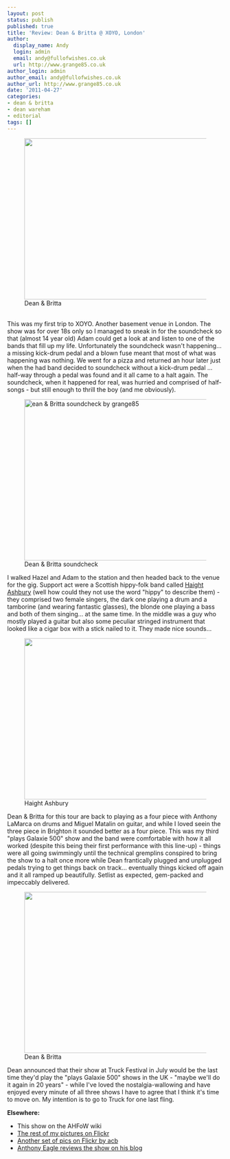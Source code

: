 ```yaml
---
layout: post
status: publish
published: true
title: 'Review: Dean & Britta @ XOYO, London'
author:
  display_name: Andy
  login: admin
  email: andy@fullofwishes.co.uk
  url: http://www.grange85.co.uk
author_login: admin
author_email: andy@fullofwishes.co.uk
author_url: http://www.grange85.co.uk
date: '2011-04-27'
categories:
- dean & britta
- dean wareham
- editorial
tags: []
---
```

<p><figure class="caption aligncenter"><a href="http://www.flickr.com/photos/grange85/5651756098/"><img alt="" src="https://farm6.static.flickr.com/5027/5651756098_73cc841acf.jpg" title="Dean & Britta by grange85, on Flickr" width="500" height="375" /></a><figcaption class="caption-text">Dean & Britta</figcaption></figure><br />
This was my first trip to XOYO. Another basement venue in London. The show was for over 18s only so I managed to sneak in for the soundcheck so that (almost 14 year old) Adam could get a look at and listen to one of the bands that fill up my life. Unfortunately the soundcheck wasn't happening... a missing kick-drum pedal and a blown fuse meant that most of what was happening was nothing. We went for a pizza and returned an hour later just when the had band decided to soundcheck without a kick-drum pedal ... half-way through a pedal was found and it all came to a halt again. The soundcheck, when it happened for real, was hurried and comprised of half-songs - but still enough to thrill the boy (and me obviously).<br />
<figure class="caption aligncenter"><a href="http://www.flickr.com/photos/grange85/5651188613/"><img alt="ean & Britta soundcheck by grange85" src="https://farm6.static.flickr.com/5026/5651188613_a1dced29ca.jpg" title="Dean & Britta soundcheck by grange85" width="500" height="375" /></a><figcaption class="caption-text">Dean & Britta soundcheck</figcaption></figure></p>
<p>I walked Hazel and Adam to the station and then headed back to the venue for the gig. Support act were a Scottish hippy-folk band called <a href="https://www.facebook.com/HaightAshbury">Haight Ashbury</a> (well how could they not use the word "hippy" to describe them) - they comprised two female singers, the dark one playing a drum and a tamborine (and wearing fantastic glasses), the blonde one playing a bass and both of them singing... at the same time. In the middle was a guy who mostly played a guitar but also some peculiar stringed instrument that looked like a cigar box with a stick nailed to it. They made nice sounds...<br />
<figure class="caption aligncenter"><a href="http://www.flickr.com/photos/grange85/5651189121/"><img alt="" src="https://farm6.static.flickr.com/5269/5651189121_fdd0037495.jpg" title="Haight Ashbury by grange85" width="500" height="375" /></a><figcaption class="caption-text">Haight Ashbury</figcaption></figure></p>
<p>Dean & Britta for this tour are back to playing as a four piece with Anthony LaMarca on drums and Miguel Matalin on guitar, and while I loved seein the three piece in Brighton it sounded better as a four piece. This was my third "plays Galaxie 500" show and the band were comfortable with how it all worked (despite this being their first performance with this line-up) - things were all going swimmingly until the technical gremplins conspired to bring the show to a halt once more while Dean frantically plugged and unplugged pedals trying to get things back on track... eventually things kicked off again and it all ramped up beautifully. Setlist as expected, gem-packed and impeccably delivered.<br />
<figure class="caption aligncenter"><a href="http://www.flickr.com/photos/grange85/5651189927/"><img alt="" src="https://farm6.static.flickr.com/5185/5651189927_7f642c81db.jpg" title="Dean & Britta by grange85" width="500" height="375" /></a><figcaption class="caption-text">Dean & Britta</figcaption></figure></p>
<p>Dean announced that their show at Truck Festival in July would be the last time they'd play the "plays Galaxie 500" shows in the UK - "maybe we'll do it again in 20 years" - while I've loved the nostalgia-wallowing and have enjoyed every minute of all three shows I have to agree that I think it's time to move on. My intention is to go to Truck for one last fling.</p>
<p><strong>Elsewhere:</strong>
<ul>
<li>This show on the AHFoW wiki</li>
<li><a href="http://www.flickr.com/photos/grange85/sets/72157626570242302/with/5651189673/">The rest of my pictures on Flickr</a></li>
<li><a href="http://www.flickr.com/photos/acb/tags/lastfm:event=1826811/">Another set of pics on Flickr by acb</a></li>
<li><a href="http://antonyeagle.org/2011/04/26/dean-wareham-plays-galaxie-500/">Anthony Eagle reviews the show on his blog</a></li>
</ul>
